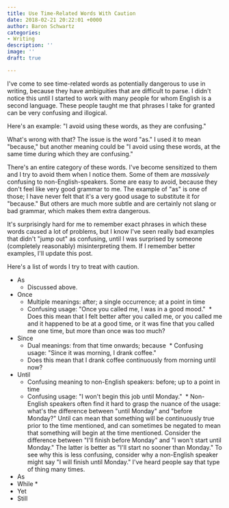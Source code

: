 ```yaml
---
title: Use Time-Related Words With Caution
date: 2018-02-21 20:22:01 +0000
author: Baron Schwartz
categories:
- Writing
description: ''
image: ''
draft: true

---
```

I've come to see time-related words as potentially dangerous to use in writing, because they have ambiguities that are difficult to parse. I didn't notice this until I started to work with many people for whom English is a second language. These people taught me that phrases I take for granted can be very confusing and illogical.

Here's an example: "I avoid using these words, as they are confusing."

What's wrong with that? The issue is the word "as." I used it to mean "because," but another meaning could be "I avoid using these words, at the same time during which they are confusing."

There's an entire category of these words. I've become sensitized to them and I try to avoid them when I notice them. Some of them are _massively_ confusing to non-English-speakers. Some are easy to avoid, because they don't feel like very good grammar to me. The example of "as" is one of those; I have never felt that it's a very good usage to substitute it for "because." But others are much more subtle and are certainly not slang or bad grammar, which makes them extra dangerous.

It's surprisingly hard for me to remember exact phrases in which these words caused a lot of problems, but I know I've seen really bad examples that didn't "jump out" as confusing, until I was surprised by someone (completely reasonably) misinterpreting them. If I remember better examples, I'll update this post.

Here's a list of words I try to treat with caution.

* As
  * Discussed above.
* Once
  * Multiple meanings: after; a single occurrence; at a point in time
  * Confusing usage: "Once you called me, I was in a good mood."
  * Does this mean that I felt better after you called me, or you called me and it happened to be at a good time, or it was fine that you called me one time, but more than once was too much?
* Since
  * Dual meanings: from that time onwards; because
  * Confusing usage: "Since it was morning, I drank coffee."
  * Does this mean that I drank coffee continuously from morning until now?
* Until
  * Confusing meaning to non-English speakers: before; up to a point in time
  * Confusing usage: "I won't begin this job until Monday."
  * Non-English speakers often find it hard to grasp the nuance of the usage: what's the difference between "until Monday" and "before Monday?" Until can mean that something will be continuously true prior to the time mentioned, and can sometimes be negated to mean that something will begin at the time mentioned. Consider the difference between "I'll finish before Monday" and "I won't start until Monday." The latter is better as "I'll start no sooner than Monday." To see why this is less confusing, consider why a non-English speaker might say "I will finish until Monday." I've heard people say that type of thing many times.
* As
* While
  * 
* Yet
* Still